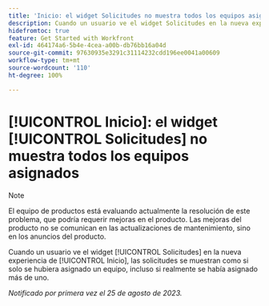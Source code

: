 ```yaml
---
title: 'Inicio: el widget Solicitudes no muestra todos los equipos asignados'
description: Cuando un usuario ve el widget Solicitudes en la nueva experiencia de Inicio, las solicitudes se muestran como si solo se hubiera asignado un equipo, incluso si realmente se había asignado más de uno.
hidefromtoc: true
feature: Get Started with Workfront
exl-id: 464174a6-5b4e-4cea-a00b-db76bb16a04d
source-git-commit: 97630935e3291c31114232cdd196ee0041a00609
workflow-type: tm+mt
source-wordcount: '110'
ht-degree: 100%

---
```


# [!UICONTROL Inicio]: el widget [!UICONTROL Solicitudes] no muestra todos los equipos asignados

>[!NOTE]
>
>El equipo de productos está evaluando actualmente la resolución de este problema, que podría requerir mejoras en el producto. Las mejoras del producto no se comunican en las actualizaciones de mantenimiento, sino en los anuncios del producto.

Cuando un usuario ve el widget [!UICONTROL Solicitudes] en la nueva experiencia de [!UICONTROL Inicio], las solicitudes se muestran como si solo se hubiera asignado un equipo, incluso si realmente se había asignado más de uno.

_Notificado por primera vez el 25 de agosto de 2023._
